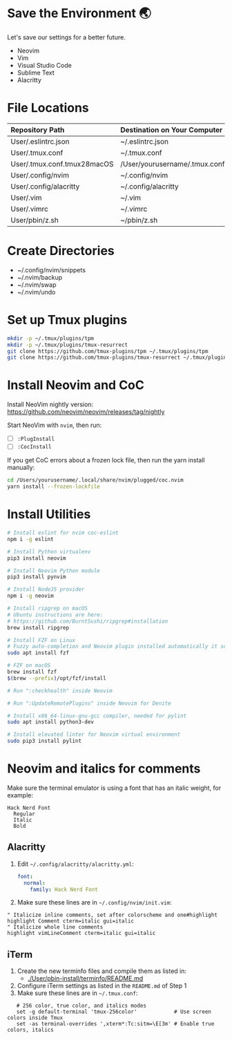 # Save the Environment 🌏
Let's save our settings for a better future.
  * Neovim
  * Vim
  * Visual Studio Code
  * Sublime Text
  * Alacritty


# File Locations
| Repository Path                    | Destination on Your Computer        |
| :--------------------------------- | :---------------------------------- |
| User/.eslintrc.json                | ~/.eslintrc.json                    |
| User/.tmux.conf                    | ~/.tmux.conf                        |
| User/.tmux.conf.tmux28macOS        | /User/yourusername/.tmux.conf       |
| User/.config/nvim                  | ~/.config/nvim                      |
| User/.config/alacritty             | ~/.config/alacritty                 |
| User/.vim                          | ~/.vim                              |
| User/.vimrc                        | ~/.vimrc                            |
| User/pbin/z.sh                     | ~/pbin/z.sh                         |


# Create Directories
 * ~/.config/nvim/snippets
 * ~/.nvim/backup
 * ~/.nvim/swap
 * ~/.nvim/undo

# Set up Tmux plugins
 ```bash
mkdir -p ~/.tmux/plugins/tpm
mkdir -p ~/.tmux/plugins/tmux-resurrect
git clone https://github.com/tmux-plugins/tpm ~/.tmux/plugins/tpm
git clone https://github.com/tmux-plugins/tmux-resurrect ~/.tmux/plugins/tmux-resurrect
 ```

# Install Neovim and CoC
Install NeoVim nightly version:
https://github.com/neovim/neovim/releases/tag/nightly

Start NeoVim with `nvim`, then run:
 - [ ] `:PlugInstall`
 - [ ] `:CocInstall`

If you get CoC errors about a frozen lock file, then run the yarn install manually:
```bash
cd /Users/yourusername/.local/share/nvim/plugged/coc.nvim
yarn install --frozen-lockfile
```

# Install Utilities
```bash
# Install eslint for nvim coc-eslint
npm i -g eslint

# Install Python virtualenv
pip3 install neovim

# Install Neovim Python module
pip3 install pynvim

# Install NodeJS provider
npm i -g neovim

# Install ripgrep on macOS
# Ubuntu instructions are here:
# https://github.com/BurntSushi/ripgrep#installation
brew install ripgrep

# Install FZF on Linux
# Fuzzy auto-completion and Neovim plugin installed automatically it seems
sudo apt install fzf

# FZF on macOS
brew install fzf
$(brew --prefix)/opt/fzf/install

# Run ":checkhealth" inside Neovim

# Run ":UpdateRemotePlugins" inside Neovim for Denite

# Install x86_64-linux-gnu-gcc compiler, needed for pylint
sudo apt install python3-dev

# Install elevated linter for Neovim virtual environment
sudo pip3 install pylint
```

# Neovim and italics for comments

Make sure the terminal emulator is using a font that has an italic weight, for example:
```
Hack Nerd Font
  Regular
  Italic
  Bold
```

## Alacritty
1. Edit `~/.config/alacritty/alacritty.yml`:
   ```yaml
   font:
     normal:
       family: Hack Nerd Font
   ```

2. Make sure these lines are in `~/.config/nvim/init.vim`:
```vim
" Italicize inline comments, set after colorscheme and one#highlight
highlight Comment cterm=italic gui=italic
" Italicize whole line comments
highlight vimLineComment cterm=italic gui=italic
```

## iTerm
1. Create the new terminfo files and compile them as listed in:
    * [./User/pbin-install/terminfo/README.md](./User/pbin-install/terminfo/README.md)
2. Configure iTerm settings as listed in the `README.md` of Step 1
3. Make sure these lines are in `~/.tmux.conf`:
  ```tmux
     # 256 color, true color, and italics modes
     set -g default-terminal 'tmux-256color'            # Use screen colors inside Tmux
     set -as terminal-overrides ',xterm*:Tc:sitm=\E[3m' # Enable true colors, italics
  ```
